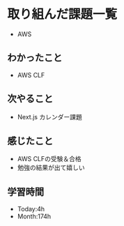 # 取り組んだ課題一覧
- AWS
## わかったこと
- AWS CLF
## 次やること
- Next.js カレンダー課題
## 感じたこと
- AWS CLFの受験＆合格
- 勉強の結果が出て嬉しい
## 学習時間
- Today:4h
- Month:174h
